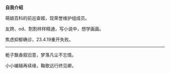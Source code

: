 **自我介绍**

萌娘百科的前巡查姬，现荣誉维护组成员。

友跨、od、割割样样精通，写小说中，想学画画。

焦虑抑郁确诊，23.4.19重开失败。

----
栀子飘香叙旧意，梦落凡尘不忘情。

小小编辑再续缘，鞠歌远行终见卿。